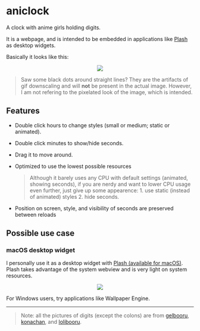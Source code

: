 # aniclock

A clock with anime girls holding digits. 

It is a webpage, and is intended to be embedded in applications like [Plash](https://github.com/sindresorhus/Plash) as desktop widgets.

Basically it looks like this:

<p align="center" style="image-rendering: pixelated;">
  <img src="readme-assets/example.gif" />
</p>

> Saw some black dots around straight lines? They are the artifacts of gif downscaling and will **not** be present in the actual image. However, I am not refering to the pixelated look of the image, which is intended.

## Features

- Double click hours to change styles (small or medium; static or animated).

- Double click minutes to show/hide seconds.

- Drag it to move around.

- Optimized to use the lowest possible resources

  > Although it barely uses any CPU with default settings (animated, showing seconds), if you are nerdy and want to lower CPU usage even further, just give up some appearence: 1. use static (instead of animated) styles 2. hide seconds.

- Position on screen, style, and visibility of seconds are preserved between reloads

## Possible use case

### macOS desktop widget

I personally use it as a desktop widget with [Plash (available for macOS)](https://github.com/sindresorhus/Plash). Plash takes advantage of the system webview and is very light on system resources.

<p align="center" style="image-rendering: pixelated;">
  <img src="readme-assets/macos-widget.gif" />
</p>

For Windows users, try applications like Wallpaper Engine.

---

>  Note: all the pictures of digits (except the colons) are from [gelbooru](https://gelbooru.com), [konachan](https://konachan.com), and [lolibooru](https://lolibooru.moe).

